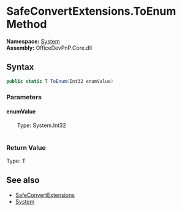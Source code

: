 # SafeConvertExtensions.ToEnum Method  
  

**Namespace:** [System](System.md)  
**Assembly:** OfficeDevPnP.Core.dll  
## Syntax
```C#
public static T ToEnum(Int32 enumValue)
```
### Parameters
#### enumValue  
&emsp;&emsp;Type: System.Int32  
&emsp;&emsp;  

  

### Return Value
Type: T  

## See also
- [SafeConvertExtensions](System.SafeConvertExtensions.md) 
- [System](System.md) 
